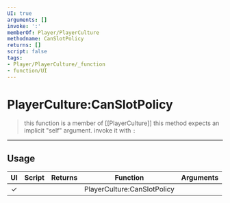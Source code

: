 ```yaml
---
UI: true
arguments: []
invoke: ':'
memberOf: Player/PlayerCulture
methodname: CanSlotPolicy
returns: []
script: false
tags:
- Player/PlayerCulture/_function
- function/UI
---
```

# PlayerCulture:CanSlotPolicy
> this function is a member of [[PlayerCulture]]
> this method expects an implicit "self" argument. invoke it with `:`
-----
## Usage
|  UI | Script | Returns | Function | Arguments |
|:---:|:------:|-------:|:--------:|:---------|
|✓| ||PlayerCulture:CanSlotPolicy||
